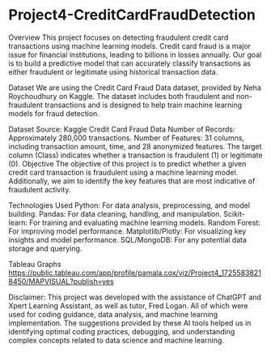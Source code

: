 # Project4-CreditCardFraudDetection
Overview
This project focuses on detecting fraudulent credit card transactions using machine learning models. Credit card fraud is a major issue for financial institutions, leading to billions in losses annually. Our goal is to build a predictive model that can accurately classify transactions as either fraudulent or legitimate using historical transaction data.

Dataset
We are using the Credit Card Fraud Data dataset, provided by Neha Roychoudhury on Kaggle. The dataset includes both fraudulent and non-fraudulent transactions and is designed to help train machine learning models for fraud detection.

Dataset Source: Kaggle Credit Card Fraud Data
Number of Records: Approximately 280,000 transactions.
Number of Features: 31 columns, including transaction amount, time, and 28 anonymized features. The target column (Class) indicates whether a transaction is fraudulent (1) or legitimate (0).
Objective
The objective of this project is to predict whether a given credit card transaction is fraudulent using a machine learning model. Additionally, we aim to identify the key features that are most indicative of fraudulent activity.

Technologies Used
Python: For data analysis, preprocessing, and model building.
Pandas: For data cleaning, handling, and manipulation.
Scikit-learn: For training and evaluating machine learning models.
Random Forest: For improving model performance.
Matplotlib/Plotly: For visualizing key insights and model performance.
SQL/MongoDB: For any potential data storage and querying.

Tableau Graphs
[
](https://public.tableau.com/shared/MW9NTW2HS?:display_count=n&:origin=viz_share_link)
https://public.tableau.com/app/profile/pamala.cox/viz/Project4_17255838218450/MAPVISUAL?publish=yes

Disclaimer:
This project was developed with the assistance of ChatGPT and Xpert Learning Assistant, as well as tutor, Fred Logan. All of which were used for coding guidance, data analysis, and machine learning implementation. The suggestions provided by these AI tools helped us in identifying optimal coding practices, debugging, and understanding complex concepts related to data science and machine learning.

